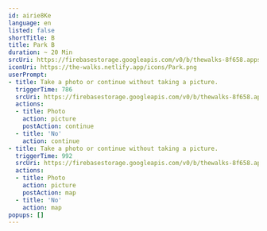 ```yaml
---
id: airie8Ke
language: en
listed: false
shortTitle: B
title: Park B
duration: ~ 20 Min
srcUri: https://firebasestorage.googleapis.com/v0/b/thewalks-8f658.appspot.com/o/mp3%2Fv0%2Fen_ahvo7Cee%2Fen_airie8Ke.mp3?alt=media&token=befeb53e-e00f-4dcd-930f-cde108302055
iconUri: https://the-walks.netlify.app/icons/Park.png
userPrompt:
- title: Take a photo or continue without taking a picture.
  triggerTime: 786
  srcUri: https://firebasestorage.googleapis.com/v0/b/thewalks-8f658.appspot.com/o/mp3%2Fv0%2Fen_ahvo7Cee%2Fen_ahvo7Cee_loop_1.mp3?alt=media&token=e76eba89-d8cf-47fe-be22-ea09e8ff7869
  actions:
  - title: Photo
    action: picture
    postAction: continue
  - title: 'No'
    action: continue
- title: Take a photo or continue without taking a picture.
  triggerTime: 992
  srcUri: https://firebasestorage.googleapis.com/v0/b/thewalks-8f658.appspot.com/o/mp3%2Fv0%2Fen_ahvo7Cee%2Fen_ahvo7Cee_loop_2.mp3?alt=media&token=8341c203-2f27-497d-99c0-f22b254c37bd
  actions:
  - title: Photo
    action: picture
    postAction: map
  - title: 'No'
    action: map
popups: []
---
```


